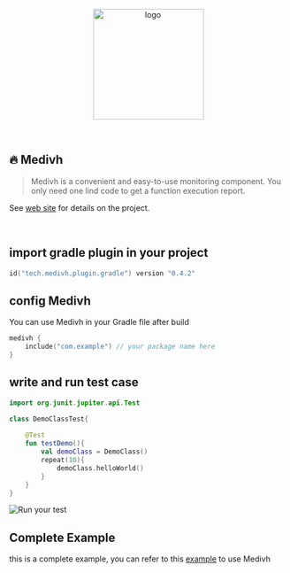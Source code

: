 <p align="center">
  <a href="https://medivh.tech/en/" target="_blank" rel="noopener noreferrer">
    <img width="200" src="https://github.com/user-attachments/assets/697cf38e-83aa-4e88-8280-2bee79a83c2f" alt="logo" />
  </a>
</p>
<br/>

## 🔥 Medivh

> Medivh is a convenient and easy-to-use monitoring component. You only need one lind code to get a function execution
> report.

See [web site](https://medivh.tech) for details on the project.

<br/>


## import gradle plugin in your project

```kts
id("tech.medivh.plugin.gradle") version "0.4.2"
```


## config Medivh

You can use Medivh in your Gradle file after build

```kts
medivh {
    include("com.example") // your package name here
}
```

## write and run test case

```kotlin
import org.junit.jupiter.api.Test

class DemoClassTest{
    
    @Test
    fun testDemo(){
        val demoClass = DemoClass()
        repeat(10){
            demoClass.helloWorld()
        }
    }
}

```

![Run your test](/doc/images/en.gif)

## Complete Example

this is a complete example, you can refer to this [example](https://github.com/medivh-project/medivh-demo-kotlin) to use
Medivh
